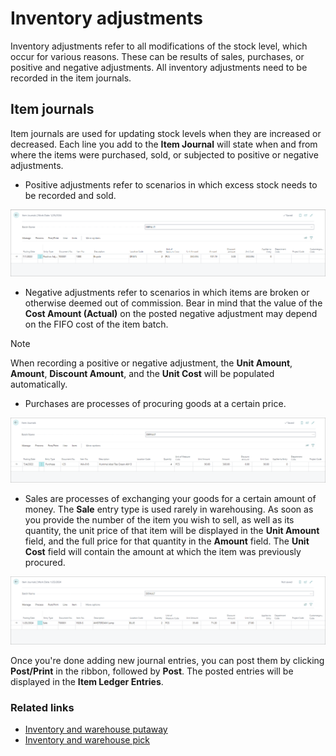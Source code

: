 # Inventory adjustments

Inventory adjustments refer to all modifications of the stock level, which occur for various reasons. These can be results of sales, purchases, or positive and negative adjustments. All inventory adjustments need to be recorded in the item journals.


## Item journals

Item journals are used for updating stock levels when they are increased or decreased. Each line you add to the **Item Journal** will state when and from where the items were purchased, sold, or subjected to positive or negative adjustments. 
  
- Positive adjustments refer to scenarios in which excess stock needs to be recorded and sold.     

![positive adjustment](../images/item_journal_positive_adjustment.PNG)

- Negative adjustments refer to scenarios in which items are broken or otherwise deemed out of commission. Bear in mind that the value of the **Cost Amount (Actual)** on the posted negative adjustment may depend on the FIFO cost of the item batch.

> [!Note]
> When recording a positive or negative adjustment, the **Unit Amount**, **Amount**, **Discount Amount**, and the **Unit Cost** will be populated automatically. 

- Purchases are processes of procuring goods at a certain price.

![item journal purchase](../images/item_journal_purchase.PNG)

- Sales are processes of exchanging your goods for a certain amount of money. The **Sale** entry type is used rarely in warehousing. As soon as you provide the number of the item you wish to sell, as well as its quantity, the unit price of that item will be displayed in the **Unit Amount** field, and the full price for that quantity in the **Amount** field. The **Unit Cost** field will contain the amount at which the item was previously procured. 

![bc sale item journal](../images/bc_sale_item_journal.PNG)


Once you're done adding new journal entries, you can post them by clicking **Post/Print** in the ribbon, followed by **Post**. The posted entries will be displayed in the **Item Ledger Entries**. 


### Related links

- [Inventory and warehouse putaway](warehouse_putaway.md)
- [Inventory and warehouse pick](inventory_warehouse_pick.md)